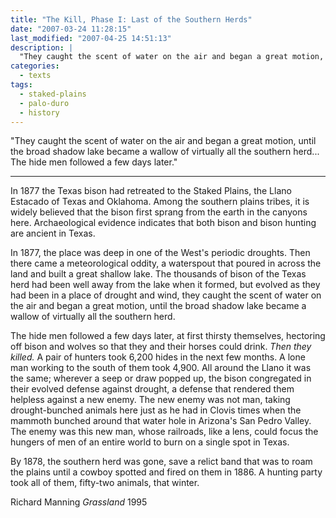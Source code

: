 ```yaml
---
title: "The Kill, Phase I: Last of the Southern Herds"
date: "2007-03-24 11:28:15"
last_modified: "2007-04-25 14:51:13"
description: |
  "They caught the scent of water on the air and began a great motion, until the broad shadow lake became a wallow of virtually all the southern herd... The hide men followed a few days later."
categories:
  - texts
tags:
  - staked-plains
  - palo-duro
  - history  
---
```


"They caught the scent of water on the air and began a great motion, until the broad shadow lake became a wallow of virtually all the southern herd... The hide men followed a few days later."
***

In 1877 the Texas bison had retreated to the Staked Plains, the Llano Estacado of Texas and Oklahoma. Among the southern plains tribes, it is widely believed that the bison first sprang from the earth in the canyons here. Archaeological evidence indicates that both bison and bison hunting are ancient in Texas.

In 1877, the place was deep in one of the West's  periodic droughts. Then there came a meteorological oddity, a waterspout that poured in across the land and built a great shallow lake. The thousands of bison of the Texas herd had been well away from the lake when it formed, but evolved as they had been in a place of drought and wind, they caught the scent of water on the air and began a great motion, until the broad shadow lake became a wallow of virtually all the southern herd.

The hide men followed a few days later, at first thirsty themselves, hectoring off bison and wolves so that they and their horses could drink. _Then they killed._ A pair of hunters took 6,200 hides in the next few months. A lone man working to the south of them took 4,900. All around the Llano it was the same; wherever a seep or draw popped up, the bison congregated in their evolved defense against drought, a defense that rendered them helpless against a new enemy. The new enemy was not man, taking drought-bunched animals here just as he had in Clovis times when the mammoth bunched around that water hole in Arizona's San Pedro Valley. The enemy was this new man, whose railroads, like a lens, could focus the hungers of men of an entire world to burn on a single spot in Texas.

By 1878, the southern herd was gone, save a relict band that was to roam the plains until a cowboy spotted and fired on them in 1886. A hunting party took all of them, fifty-two animals, that winter.

Richard Manning
_Grassland_
1995
